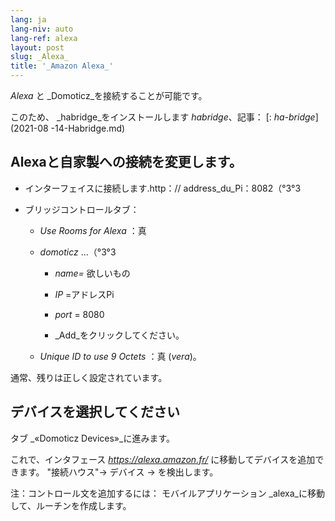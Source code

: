 ```yaml
---
lang: ja
lang-niv: auto
lang-ref: alexa
layout: post
slug: _Alexa_
title: '_Amazon Alexa_'
---
```


 _Alexa_ と _Domoticz_を接続することが可能です。

このため、 _habridge_をインストールします _habridge_、記事：
[: _ha-bridge_](2021-08 -14-Habridge.md)


## Alexaと自家製への接続を変更します。
- インターフェイスに接続します.http：// address_du_Pi：8082（°3°3


- ブリッジコントロールタブ：


  - _Use Rooms for Alexa_ ：真


  - _domoticz_ ...（°3°3


    - _name=_ 欲しいもの


    - _IP_ =アドレスPi


    - _port_ = 8080


    -  _Add_をクリックしてください。


  - _Unique ID to use 9 Octets_ ：真 (_vera_)。


    
通常、残りは正しく設定されています。

## デバイスを選択してください
タブ _«Domoticz Devices»_に進みます。

これで、インタフェース _https://alexa.amazon.fr/_ に移動してデバイスを追加できます。
"接続ハウス"-> デバイス -> を検出します。

注：コントロール文を追加するには：
モバイルアプリケーション _alexa_に移動して、ルーチンを作成します。



